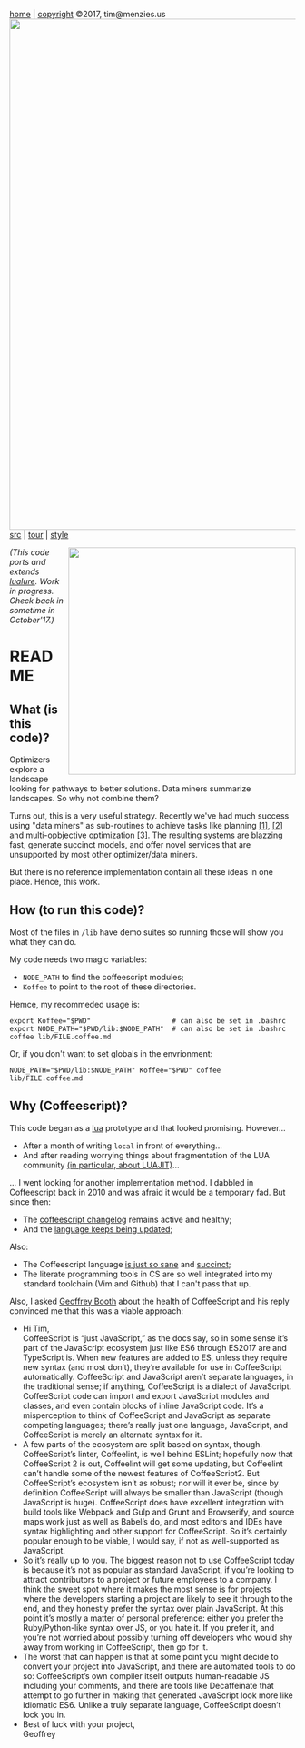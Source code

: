 [home](http://tiny.cc/koff) |
[copyright](https://github.com/koffee/script/blob/master/LICENSE.md) &copy;2017, tim&commat;menzies.us<br>
[<img width=900 src=https://raw.githubusercontent.com/koffee/script/master/img/head.jpg>](http://tiny.cc/koff)<br>
[src](https://github.com/koffee/script/tree/master/lib) |
[tour](https://github.com/koffee/script/blob/master/docs/TOUR.md) |
[style](https://github.com/koffee/script/blob/master/docs/STYLE.md) 

<img src="http://www.backcountryengineering.com/wp-content/uploads/2016/11/workinprogress1.jpg" align=right width=400>


<em>(This code ports and extends
[lualure](https://lualure.github.io/info/). Work in progress. Check back in sometime in October'17.)</em>

# README 

## What (is this code)?

Optimizers explore a landscape looking for pathways to better solutions.
Data miners summarize landscapes. So why not combine them?

Turns out, this is a very useful strategy.
Recently we've had much success using "data miners" as sub-routines to achieve tasks like planning
[[1]](https://arxiv.org/pdf/1609.03614.pdf), [[2]](https://arxiv.org/pdf/1708.05442.pdf) and
multi-opbjective optimization [[3]](https://arxiv.org/pdf/1705.05018.pdf). The resulting
systems are blazzing fast, generate succinct models, and offer novel services that are unsupported by most other optimizer/data miners.

But there is no reference implementation contain all these ideas  in one place. 
Hence, this work.

## How (to run this code)?

Most of the files in `/lib` have demo suites so running those will show you what they 
can do.

My code needs two magic variables:

- `NODE_PATH` to find the coffeescript modules;
- `Koffee` to point to the root of these directories.

Hemce, my recommeded usage is:

    export Koffee="$PWD"                    # can also be set in .bashrc
    export NODE_PATH="$PWD/lib:$NODE_PATH"  # can also be set in .bashrc
    coffee lib/FILE.coffee.md

Or, if you don't want to set globals in the envrionment:

    NODE_PATH="$PWD/lib:$NODE_PATH" Koffee="$PWD" coffee lib/FILE.coffee.md
    
## Why (Coffeescript)?

This code began as a 
[lua](https://lualure.github.io/info/) prototype
and that looked promising. However...


- After a month of writing `local` in front of everything... 
- And after reading worrying things about fragmentation of the LUA community [(in particular, about LUAJIT)](https://realmensch.org/2016/05/28/goodbye-lua/)...

... I went looking for another implementation method. I 
dabbled in Coffeescript back in 2010 and was afraid it would be a temporary
fad.
But since then:

- The [coffeescript changelog](http://coffeescript.org/v2/#changelog)  remains active and healthy;
- And the [language  keeps being updated](http://coffeescript.org/v2/#coffeescript-2);

Also:

- The Coffeescript language [is just so sane](http://coffeescript.org/) and [succinct](lib/rand.coffee.md);
- The literate programming tools in CS are so well integrated into my standard toolchain (Vim and Github) that I
  can't pass that up.

Also, I asked [Geoffrey Booth](https://github.com/GeoffreyBooth) about the health of CoffeeScript and his reply convinced
me that this was a viable approach:

- Hi Tim,     
  CoffeeScript is “just JavaScript,” as the docs say, so in some
  sense it’s part of the JavaScript ecosystem just like ES6 through
  ES2017 are and TypeScript is. When new features are added to ES,
  unless they require new syntax (and most don’t), they’re available
  for use in CoffeeScript automatically. CoffeeScript and JavaScript
  aren’t separate languages, in the traditional sense; if anything,
  CoffeeScript is a dialect of JavaScript. CoffeeScript code can
  import and export JavaScript modules and classes, and even contain
  blocks of inline JavaScript code. It’s a misperception to think
  of CoffeeScript and JavaScript as separate competing languages;
  there’s really just one language, JavaScript, and CoffeeScript
  is merely an alternate syntax for it.
- A few parts of the ecosystem are split based on syntax, though.
CoffeeScript’s linter, Coffeelint, is well behind ESLint; hopefully
now that CoffeeScript 2 is out, Coffeelint will get some updating,
but Coffeelint can’t handle some of the newest features of CoffeeScript2.
But CoffeeScript’s
ecosystem isn’t as robust; nor will it ever be, since by definition
CoffeeScript will always be smaller than JavaScript (though JavaScript
is huge). CoffeeScript does have excellent integration with build
tools like Webpack and Gulp and Grunt and Browserify, and source
maps work just as well as Babel’s do, and most editors and IDEs
have syntax highlighting and other support for CoffeeScript. So
it’s certainly popular enough to be viable, I would say, if not as
well-supported as JavaScript.  
- So it’s really up to you. The
biggest reason not to use CoffeeScript today is because it’s not
as popular as standard JavaScript, if you’re looking to attract
contributors to a project or future employees to a company. I think
the sweet spot where it makes the most sense is for projects where
the developers starting a project are likely to see it through to
the end, and they honestly prefer the syntax over plain JavaScript.
At this point it’s mostly a matter of personal preference: either
you prefer the Ruby/Python-like syntax over JS, or you hate it. If
you prefer it, and you’re not worried about possibly turning off
developers who would shy away from working in CoffeeScript, then
go for it.
- The worst that can happen is that at some point you might
decide to convert your project into JavaScript, and there are
automated tools to do so: CoffeeScript’s own compiler itself outputs
human-readable JS including your comments, and there are tools like
Decaffeinate that attempt to go further in making that generated
JavaScript look more like idiomatic ES6. Unlike a truly separate
language, CoffeeScript doesn’t lock you in.  
- Best of luck with your project,         
  Geoffrey



